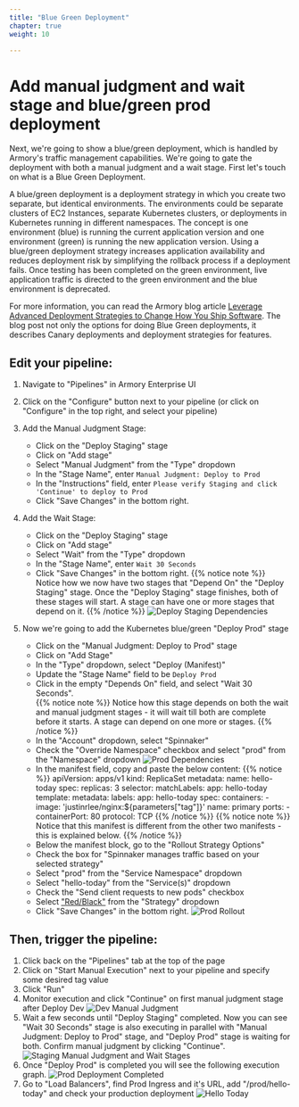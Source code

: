 ```yaml
---
title: "Blue Green Deployment"
chapter: true
weight: 10

---
```

# Add manual judgment and wait stage and blue/green prod deployment

Next, we're going to show a blue/green deployment, which is handled by Armory's traffic management capabilities.  We're going to gate the deployment with both a manual judgment and a wait stage. First let's touch on what is a Blue Green Deployment. 

A blue/green deployment is a deployment strategy in which you create two separate, but identical environments. The environments could be separate clusters of EC2 Instances, separate Kubernetes clusters, or deployments in Kubernetes running in different namespaces. The concept is one environment (blue) is running the current application version and one environment (green) is running the new application version. Using a blue/green deployment strategy increases application availability and reduces deployment risk by simplifying the rollback process if a deployment fails. Once testing has been completed on the green environment, live application traffic is directed to the green environment and the blue environment is deprecated.

For more information, you can read the Armory blog article [Leverage Advanced Deployment Strategies to Change How You Ship Software](https://www.armory.io/blog/advanced-deployment-strategies-with-armory-spinnaker/). The blog post not only the options for doing Blue Green deployments, it describes Canary deployments and deployment strategies for features.

## Edit your pipeline:

1. Navigate to "Pipelines" in Armory Enterprise UI
   
1. Click on the "Configure" button next to your pipeline (or click on "Configure" in the top right, and select your pipeline)
   
1. Add the Manual Judgment Stage:
    - Click on the "Deploy Staging" stage
    - Click on "Add stage"
    - Select "Manual Judgment" from the "Type" dropdown
    - In the "Stage Name", enter `Manual Judgment: Deploy to Prod`
    - In the "Instructions" field, enter `Please verify Staging and click 'Continue' to deploy to Prod`
    - Click "Save Changes" in the bottom right.
    
1. Add the Wait Stage:
    - Click on the "Deploy Staging" stage
    - Click on "Add stage"
    - Select "Wait" from the "Type" dropdown
    - In the "Stage Name", enter `Wait 30 Seconds`
    - Click "Save Changes" in the bottom right.
{{% notice note %}}
Notice how we now have two stages that "Depend On" the "Deploy Staging" stage. Once the "Deploy Staging" stage finishes, both of these stages will start. A stage can have one or more stages that depend on it.
{{% /notice %}}
      ![Deploy Staging Dependencies](/images/armory-all-stages.png)

1. Now we're going to add the Kubernetes blue/green "Deploy Prod" stage
    - Click on the "Manual Judgment: Deploy to Prod" stage
    - Click on "Add Stage"
    - In the "Type" dropdown, select "Deploy (Manifest)"
    - Update the "Stage Name" field to be `Deploy Prod`
    - Click in the empty "Depends On" field, and select "Wait 30 Seconds".  
{{% notice note %}}
Notice how this stage depends on both the wait and manual judgment stages - it will wait till both are complete before it starts.  A stage can depend on one more or stages.
{{% /notice %}}
    - In the "Account" dropdown, select "Spinnaker"
    - Check the "Override Namespace" checkbox and select "prod" from the "Namespace" dropdown
      ![Prod Dependencies](/images/armory-prod-stage.png)
    - In the manifest field, copy and paste the below content:
      {{% notice %}}
    apiVersion: apps/v1
    kind: ReplicaSet
    metadata:
      name: hello-today
    spec:
      replicas: 3
      selector:
        matchLabels:
          app: hello-today
      template:
        metadata:
          labels:
            app: hello-today
        spec:
          containers:
          - image: 'justinrlee/nginx:${parameters["tag"]}'
            name: primary
            ports:
            - containerPort: 80
              protocol: TCP
      {{% /notice %}}
{{% notice note %}}
Notice that this manifest is different from the other two manifests - this is explained below.
{{% /notice %}}
    - Below the manifest block, go to the "Rollout Strategy Options"
    - Check the box for "Spinnaker manages traffic based on your selected strategy"
    - Select "prod" from the "Service Namespace" dropdown
    - Select "hello-today" from the "Service(s)" dropdown
    - Check the "Send client requests to new pods" checkbox
    - Select ["Red/Black"](https://spinnaker.io/guides/user/kubernetes-v2/rollout-strategies/#redblack-rollouts) from the "Strategy" dropdown
    - Click "Save Changes" in the bottom right.
      ![Prod Rollout](/images/armory-prod-rollout.png)
    
## Then, trigger the pipeline:

1. Click back on the "Pipelines" tab at the top of the page
1. Click on "Start Manual Execution" next to your pipeline and specify some desired tag value
1. Click "Run"
1. Monitor execution and click "Continue" on first manual judgment stage after Deploy Dev
   ![Dev Manual Judgment](/images/armory-manual-judgment-1.png)
1. Wait a few seconds until "Deploy Staging" completed. Now you can see "Wait 30 Seconds" stage is also executing in parallel with "Manual Judgment: Deploy to Prod" stage, and "Deploy Prod" stage is waiting for both. Confirm manual judgment by clicking "Continue".
   ![Staging Manual Judgment and Wait Stages](/images/armory-manual-judgment-and-wait-stages.png)
1. Once "Deploy Prod" is completed you will see the following execution graph.
   ![Prod Deployment Completed](/images/armory-deploy-prod-completed.png)
1. Go to "Load Balancers", find Prod Ingress and it's URL, add "/prod/hello-today" and check your production deployment
   ![Hello Today](/images/armory-hello-today.png)

